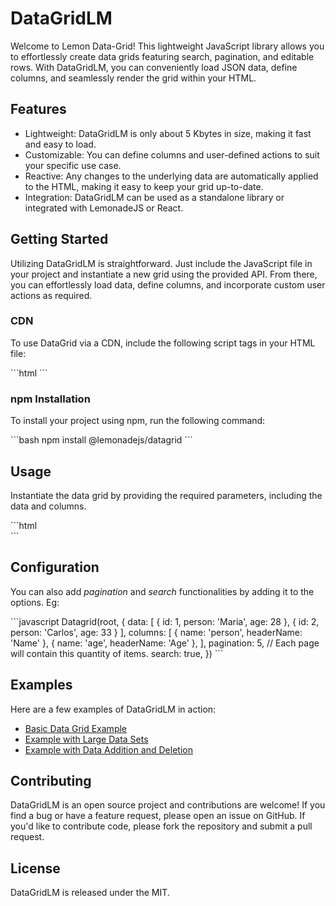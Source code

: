 <h1>DataGridLM</h1>
<p>Welcome to Lemon Data-Grid! This lightweight JavaScript library allows you to effortlessly create data grids featuring search, pagination, and editable rows. With DataGridLM, you can conveniently load JSON data, define columns, and seamlessly render the grid within your HTML.
</p>
<h2>Features</h2>
<ul>
    <li>Lightweight: DataGridLM is only about 5 Kbytes in size, making it fast and easy to load.</li>
    <li>Customizable: You can define columns and user-defined actions to suit your specific use case.</li>
    <li>Reactive: Any changes to the underlying data are automatically applied to the HTML, making it easy to keep your grid up-to-date.</li>
    <li>Integration: DataGridLM can be used as a standalone library or integrated with LemonadeJS or React.</li>
</ul>
<h2>Getting Started</h2>
<p>Utilizing DataGridLM is straightforward. Just include the JavaScript file in your project and instantiate a new grid using the provided API. From there, you can effortlessly load data, define columns, and incorporate custom user actions as required.
</p>
<h3>CDN</h3>
<p>To use DataGrid via a CDN, include the following script tags in your HTML file:</p>
```html
<script type="text/javascript" src="https://cdn.jsdelivr.net/npm/lemonadejs/dist/lemonade.min.js"></script>
<script type="text/javascript" src="https://cdn.jsdelivr.net/npm/@lemonadejs/datagrid/dist/index.min.js"></script>
```   
<h3>npm Installation</h3>
<p>To install your project using npm, run the following command:</p>
```bash
npm install @lemonadejs/datagrid
```    
<h2>Usage</h2>
<p>Instantiate the data grid by providing the required parameters, including the data and columns.</p>
```html
<div id='root'></div>
<script>
    const root = getElementById('root')
    Datagrid(root, {
        data: [
            { id: 1, person: 'Maria', age: 28 },
            { id: 2, person: 'Carlos', age: 33 }
        ],
        columns: [
            { name: 'person', headerName: 'Name' },
            { name: 'age', headerName: 'Age' },
        ],
    })
</script>
```
<h2>Configuration</h2>
<p>You can also add <i>pagination</i> and <i>search</i> functionalities by adding it to the options. Eg:</p>
```javascript
Datagrid(root, {
        data: [
            { id: 1, person: 'Maria', age: 28 },
            { id: 2, person: 'Carlos', age: 33 }
        ],
        columns: [
            { name: 'person', headerName: 'Name' },
            { name: 'age', headerName: 'Age' },
        ],
        pagination: 5, // Each page will contain this quantity of items.
        search: true,
    })
```
<h2>Examples</h2>
<p>Here are a few examples of DataGridLM in action:</p>
<ul>
    <li><a href="https://lemonadejs.net/components/datagrid#example-1">Basic Data Grid Example</a></li>
    <li><a href="https://lemonadejs.net/components/datagrid#example-2">Example with Large Data Sets</a></li>
    <li><a href="https://lemonadejs.net/components/datagrid#example-3">Example with Data Addition and Deletion</a></li>
</ul>
<h2>Contributing</h2>
<p>DataGridLM is an open source project and contributions are welcome! If you find a bug or have a feature request, please open an issue on GitHub. If you'd like to contribute code, please fork the repository and submit a pull request.
</p>
<h2>License</h2>
<p>DataGridLM is released under the MIT.</p>
